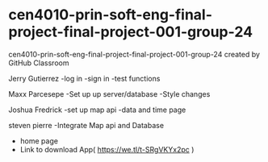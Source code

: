 # cen4010-prin-soft-eng-final-project-final-project-001-group-24
cen4010-prin-soft-eng-final-project-final-project-001-group-24 created by GitHub Classroom

Jerry Gutierrez
-log in 
-sign in
-test functions

Maxx Parcesepe
-Set up up server/database
-Style changes

Joshua Fredrick
-set up map api 
-data and time page 

steven pierre
-Integrate Map api and Database
- home page
- Link to download App( https://we.tl/t-SRgVKYx2pc )

